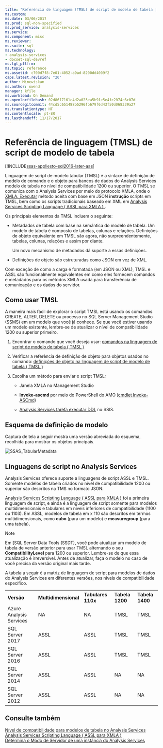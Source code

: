 ```yaml
---
title: "Referência de linguagem (TMSL) de script de modelo de tabela | Microsoft Docs"
ms.custom: 
ms.date: 03/06/2017
ms.prod: sql-non-specified
ms.prod_service: analysis-services
ms.service: 
ms.component: misc
ms.reviewer: 
ms.suite: sql
ms.technology:
- analysis-services
- docset-sql-devref
ms.tgt_pltfrm: 
ms.topic: reference
ms.assetid: c700d7f8-7e01-4052-a9ad-8200dd4009f2
caps.latest.revision: "20"
author: Minewiskan
ms.author: owend
manager: kfile
ms.workload: On Demand
ms.openlocfilehash: 02d8617161c4d2a023ea5b91e5e4fc2074c6c07d
ms.sourcegitcommit: 44cd5c651488b5296fb679f6d43f50d068339a27
ms.translationtype: HT
ms.contentlocale: pt-BR
ms.lasthandoff: 11/17/2017
---
```

# <a name="tabular-model-scripting-language-tmsl-reference"></a>Referência de linguagem (TMSL) de script de modelo de tabela

[!INCLUDE[ssas-appliesto-sql2016-later-aas](../includes/ssas-appliesto-sql2016-later-aas.md)]

  Linguagem de script de modelo tabular (TMSL) é a sintaxe de definição de modelo de comando e o objeto para bancos de dados do Analysis Services modelo de tabela no nível de compatibilidade 1200 ou superior. O TMSL se comunica com o Analysis Services por meio do protocolo XMLA, onde o [XMLA. Executar](../analysis-services/xmla/xml-elements-methods-execute.md) método aceita com base em JSON **instrução** scripts em TMSL, bem como os scripts tradicionais baseado em XML em [Analysis Services Scripting Language &#40; ASSL para XMLA &#41; ](../analysis-services/scripting/analysis-services-scripting-language-assl-for-xmla.md).  
  
 Os principais elementos da TMSL incluem o seguinte:  
  
-   Metadados de tabela com base na semântica do modelo de tabela. Um modelo de tabela é composto de tabelas, colunas e relações. Definições de objeto equivalente em TMSL são agora, não surpreendentemente, tabelas, colunas, relações e assim por diante.  
  
     Um novo mecanismo de metadados dá suporte a essas definições.  
  
-   Definições de objeto são estruturadas como JSON em vez de XML.  
  
 Com exceção de como a carga é formatada (em JSON ou XML), TMSL e ASSL são funcionalmente equivalentes em como eles fornecem comandos e metadados para os métodos XMLA usada para transferência de comunicação e os dados do servidor.  
  
## <a name="how-to-use-tmsl"></a>Como usar TMSL  
 A maneira mais fácil de explorar o script TMSL está usando os comandos CREATE, ALTER, DELETE ou processo no SQL Server Management Studio (SSMS) em um modelo que você já conhece. Se que você estiver usando um modelo existente, lembre-se de atualizar o nível de compatibilidade 1200 ou superior primeiro.  
  
1.  Encontrar o comando que você deseja usar: [comandos na linguagem de script de modelo de tabela &#40; TMSL &#41;](../analysis-services/tabular-models-scripting-language-commands/tmsl-reference-commands.md)  
  
2.  Verificar a referência de definição de objeto para objetos usados no comando: [definições de objeto na linguagem de script de modelo de tabela &#40; TMSL &#41;](../analysis-services/tabular-models-scripting-language-objects/tmsl-reference-tabular-objects.md)  
  
3.  Escolha um método para enviar o script TMSL:  
  
    -   Janela XMLA no Management Studio  
  
    -   **Invoke-ascmd** por meio do PowerShell do AMO ([cmdlet Invoke-ASCmd](../analysis-services/powershell/invoke-ascmd-cmdlet.md))  
  
    -   [Analysis Services tarefa executar DDL](../integration-services/control-flow/analysis-services-execute-ddl-task.md) no SSIS.  
  
## <a name="model-definition-schema"></a>Esquema de definição de modelo  
 Captura de tela a seguir mostra uma versão abreviada do esquema, recolhida para mostrar os objetos principais.  
  
 ![SSAS_TabularMetadata](../analysis-services/media/ssas-tabularmetadata.JPG "SSAS_TabularMetadata")  
  
## <a name="scripting-languages-in-analysis-services"></a>Linguagens de script no Analysis Services  
 Analysis Services oferece suporte a linguagens de script ASSL e TMSL. Somente modelos de tabela criados no nível de compatibilidade 1200 ou superior são descritos na TMS no formato JSON.  
  
 [Analysis Services Scripting Language &#40; ASSL para XMLA &#41; ](../analysis-services/scripting/analysis-services-scripting-language-assl-for-xmla.md) foi a primeira linguagem de script, e ainda é a linguagem de script somente para modelos multidimensionais e tabulares em níveis inferiores de compatibilidade (1100 ou 1103). Em ASSL, modelos de tabela em x 110 são descritos em termos multidimensionais, como **cubo** (para um modelo) e **measuregroup** (para uma tabela).  
  
> [!NOTE]  
>  Em [SQL Server Data Tools (SSDT), você pode atualizar um modelo de tabela de versão anterior para usar TMSL alternando o seu **CompatibilityLevel** para 1200 ou superior. Lembre-se de que essa atualização é irreversível. Antes de atualizar, faça o modelo no caso de você precisa da versão original mais tarde.  
  
 A tabela a seguir é a matriz de linguagem de script para modelos de dados do Analysis Services em diferentes versões, nos níveis de compatibilidade específico.  

||||||  
|-|-|-|-|-|  
|**Versão**|**Multidimensional**|**Tabulares 110x**|**Tabela 1200**| **Tabela 1400** |
|Azure Analysis Services|NA|NA|TMSL|TMSL| 
|SQL Server 2017|ASSL|ASSL|TMSL|TMSL| 
|SQL Server 2016|ASSL|ASSL|TMSL|TMSL| 
|SQL Server 2014|ASSL|ASSL|NA|NA|   
|SQL Server 2012|ASSL|ASSL|NA|NA|  

  
## <a name="see-also"></a>Consulte também  
 [Nível de compatibilidade para modelos de tabela no Analysis Services](../analysis-services/tabular-models/compatibility-level-for-tabular-models-in-analysis-services.md)   
 [Analysis Services Scripting Language &#40; ASSL para XMLA &#41;](../analysis-services/scripting/analysis-services-scripting-language-assl-for-xmla.md)   
 [Determina o Modo de Servidor de uma instância do Analysis Services](../analysis-services/instances/determine-the-server-mode-of-an-analysis-services-instance.md)  
  
  
